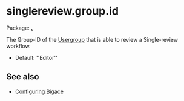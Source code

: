 # singlereview.group.id

Package: **[.](.)**

The Group-ID of the [Usergroup](bigace/manual/usergroups) that is able to review a Single-review workflow.


*  Default: ''Editor''

## See also


*  [Configuring Bigace](bigace/manual/configurations)


